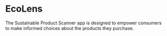 # EcoLens
The Sustainable Product Scanner app is designed to empower consumers to make informed choices about the products they purchase.
